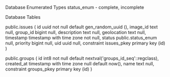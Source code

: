 Database Enumerated Types
status_enum	- complete, incomplete

Database Tables

public.issues (
  id uuid not null default gen_random_uuid (),
  image_id text null,
  group_id bigint null,
  description text null,
  geolocation text null,
  timestamp timestamp with time zone not null,
  status public.status_enum null,
  priority bigint null,
  uid uuid null,
  constraint issues_pkey primary key (id)
)

public.groups (
  id int8 not null default nextval('groups_id_seq'::regclass),
  created_at timestamp with time zone null default now(),
  name text null,
  constraint groups_pkey primary key (id)
)
